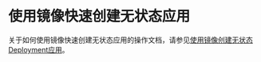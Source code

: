 # 使用镜像快速创建无状态应用



关于如何使用镜像快速创建无状态应用的操作文档，请参见[使用镜像创建无状态Deployment应用](/cn.zh-CN/Kubernetes集群用户指南/应用/工作负载/创建无状态工作负载Deployment.md)。

